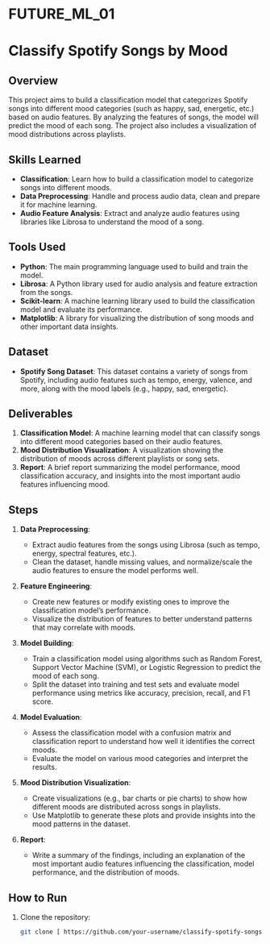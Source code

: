 # FUTURE_ML_01
# Classify Spotify Songs by Mood

## Overview

This project aims to build a classification model that categorizes Spotify songs into different mood categories (such as happy, sad, energetic, etc.) based on audio features. By analyzing the features of songs, the model will predict the mood of each song. The project also includes a visualization of mood distributions across playlists.

## Skills Learned

- **Classification**: Learn how to build a classification model to categorize songs into different moods.
- **Data Preprocessing**: Handle and process audio data, clean and prepare it for machine learning.
- **Audio Feature Analysis**: Extract and analyze audio features using libraries like Librosa to understand the mood of a song.

## Tools Used

- **Python**: The main programming language used to build and train the model.
- **Librosa**: A Python library used for audio analysis and feature extraction from the songs.
- **Scikit-learn**: A machine learning library used to build the classification model and evaluate its performance.
- **Matplotlib**: A library for visualizing the distribution of song moods and other important data insights.

## Dataset

- **Spotify Song Dataset**: This dataset contains a variety of songs from Spotify, including audio features such as tempo, energy, valence, and more, along with the mood labels (e.g., happy, sad, energetic).

## Deliverables

1. **Classification Model**: A machine learning model that can classify songs into different mood categories based on their audio features.
2. **Mood Distribution Visualization**: A visualization showing the distribution of moods across different playlists or song sets.
3. **Report**: A brief report summarizing the model performance, mood classification accuracy, and insights into the most important audio features influencing mood.

## Steps

1. **Data Preprocessing**:
   - Extract audio features from the songs using Librosa (such as tempo, energy, spectral features, etc.).
   - Clean the dataset, handle missing values, and normalize/scale the audio features to ensure the model performs well.

2. **Feature Engineering**:
   - Create new features or modify existing ones to improve the classification model’s performance.
   - Visualize the distribution of features to better understand patterns that may correlate with moods.

3. **Model Building**:
   - Train a classification model using algorithms such as Random Forest, Support Vector Machine (SVM), or Logistic Regression to predict the mood of each song.
   - Split the dataset into training and test sets and evaluate model performance using metrics like accuracy, precision, recall, and F1 score.

4. **Model Evaluation**:
   - Assess the classification model with a confusion matrix and classification report to understand how well it identifies the correct moods.
   - Evaluate the model on various mood categories and interpret the results.

5. **Mood Distribution Visualization**:
   - Create visualizations (e.g., bar charts or pie charts) to show how different moods are distributed across songs in playlists.
   - Use Matplotlib to generate these plots and provide insights into the mood patterns in the dataset.

6. **Report**:
   - Write a summary of the findings, including an explanation of the most important audio features influencing the classification, model performance, and the distribution of moods.

## How to Run

1. Clone the repository:  
   ```bash
   git clone [ https://github.com/your-username/classify-spotify-songs-by-mood.git](https://github.com/balu105/FUTURE_ML_01)
